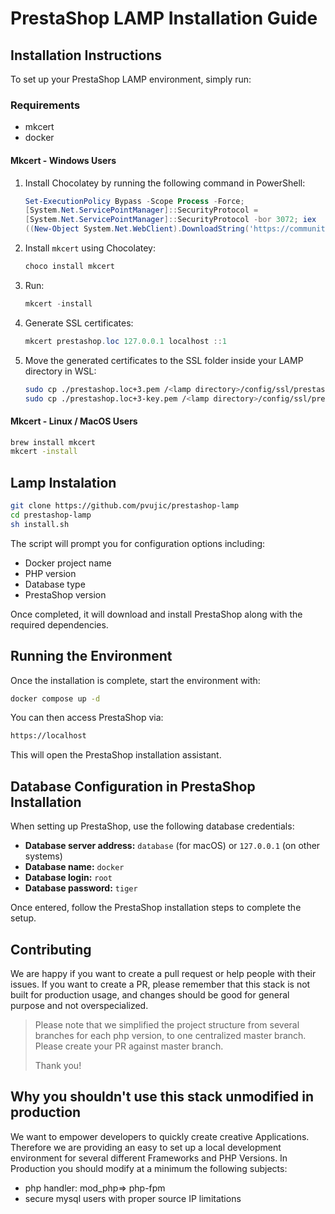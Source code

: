 # PrestaShop LAMP Installation Guide

## Installation Instructions

To set up your PrestaShop LAMP environment, simply run:

### Requirements
- mkcert
- docker
  
#### Mkcert - Windows Users

1. Install Chocolatey by running the following command in PowerShell:
   ```powershell
   Set-ExecutionPolicy Bypass -Scope Process -Force;
   [System.Net.ServicePointManager]::SecurityProtocol =
   [System.Net.ServicePointManager]::SecurityProtocol -bor 3072; iex
   ((New-Object System.Net.WebClient).DownloadString('https://community.chocolatey.org/install.ps1'))
   ```
2. Install `mkcert` using Chocolatey:
   ```powershell
   choco install mkcert
   ```
3. Run:
   ```powershell
   mkcert -install
   ```
4. Generate SSL certificates:
   ```powershell
   mkcert prestashop.loc 127.0.0.1 localhost ::1
   ```
5. Move the generated certificates to the SSL folder inside your LAMP directory in WSL:
   ```sh
   sudo cp ./prestashop.loc+3.pem /<lamp directory>/config/ssl/prestashop-lamp.pem
   sudo cp ./prestashop.loc+3-key.pem /<lamp directory>/config/ssl/prestashop-lamp-key.pem
   ```

#### Mkcert - Linux / MacOS Users
```sh
brew install mkcert
mkcert -install
```

## Lamp Instalation
```sh
git clone https://github.com/pvujic/prestashop-lamp
cd prestashop-lamp
sh install.sh
```

The script will prompt you for configuration options including:

- Docker project name
- PHP version
- Database type
- PrestaShop version

Once completed, it will download and install PrestaShop along with the required dependencies.

## Running the Environment

Once the installation is complete, start the environment with:

```sh
docker compose up -d
```

You can then access PrestaShop via:

```sh
https://localhost
```

This will open the PrestaShop installation assistant.

## Database Configuration in PrestaShop Installation

When setting up PrestaShop, use the following database credentials:

- **Database server address:** `database` (for macOS) or `127.0.0.1` (on other systems)
- **Database name:** `docker`
- **Database login:** `root`
- **Database password:** `tiger`

Once entered, follow the PrestaShop installation steps to complete the setup.

## Contributing

We are happy if you want to create a pull request or help people with their issues. If you want to create a PR, please remember that this stack is not built for production usage, and changes should be good for general purpose and not overspecialized.

> Please note that we simplified the project structure from several branches for each php version, to one centralized master branch. Please create your PR against master branch.
>
> Thank you!

## Why you shouldn't use this stack unmodified in production

We want to empower developers to quickly create creative Applications. Therefore we are providing an easy to set up a local development environment for several different Frameworks and PHP Versions.
In Production you should modify at a minimum the following subjects:

- php handler: mod_php=> php-fpm
- secure mysql users with proper source IP limitations

